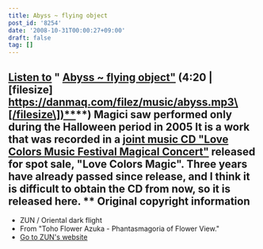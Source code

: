 ```yaml
---
title: Abyss ~ flying object
post_id: '8254'
date: '2008-10-31T00:00:27+09:00'
draft: false
tag: []
---
```


## [Listen to](/filez/music/abyss.mp3) " [Abyss ~ flying object"](/filez/music/abyss.mp3) (4:20 | \[filesize\] [https://danmaq.com/filez/music/abyss.mp3\[/filesize\])**](https://danmaq.com/filez/music/abyss.mp3[/filesize])**) Magici saw performed only during the Halloween period in 2005 It is a work that was recorded in a [joint music CD "Love Colors Music Festival Magical Concert"](http://marisa.kicks-ass.net/) released for spot sale, "Love Colors Magic". Three years have already passed since release, and I think it is difficult to obtain the CD from now, so it is released here. ** Original copyright information

*   ZUN / Oriental dark flight
*   From "Toho Flower Azuka - Phantasmagoria of Flower View."
*   [Go to ZUN's website](http://www16.big.or.jp/%7Ezun/)